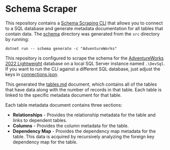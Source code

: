 # Schema Scraper

This repository contains a [Schema Scraping CLI](./src) that allows you to connect to a SQL database and generate metadata documentation for all tables that contain data. The [schema](./schema) directory was generated from the `src` directory by running:

```pwsh
dotnet run -- schema generate -c "AdventureWorks"
```

This repository is configured to scrape the schema for the [AdventureWorks 2022 Lightweight](https://learn.microsoft.com/en-us/sql/samples/adventureworks-install-configure?view=sql-server-ver16&tabs=ssms) database on a local SQL Server instance named `.\DevSql`. If you want to run the CLI against a different SQL database, just adjust the keys in [connections.json](./src/connections.json).

This generated the [tables.md](./schema/tables.md) document, which contains all of the tables that have data along with the number of records in that table. Each table is linked to the specific metadata document for that table.

Each table metadata document contains three sections:
* **Relationships** - Provides the relationship metadata for the table and links to dependent tables.
* **Columns** - Provides the column metadata for the table.
* **Dependency Map** - Provides the dependency map metadata for the table. This data is acquired by recursively analyzing the foreign key dependency map for the table.